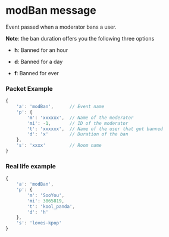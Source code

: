 # modBan message

Event passed when a moderator bans a user.

**Note**: the ban duration offers you the following three options

* **h**: Banned for an hour

* **d**: Banned for a day

* **f**: Banned for ever

### Packet Example

```js
{
    'a': 'modBan',      // Event name
    'p': {
        'm': 'xxxxxx',	// Name of the moderator
        'mi': -1,       // ID of the moderator
        't': 'xxxxxx',  // Name of the user that got banned
        'd': 'x'        // Duration of the ban
    },
    's': 'xxxx'         // Room name
}
```
### Real life example
```js
{
    'a': 'modBan',
    'p': {
        'm': 'SooYou',
        'mi': 3865819,
        't': 'kool_panda',
        'd': 'h'
    },
    's': 'loves-kpop'
}
```